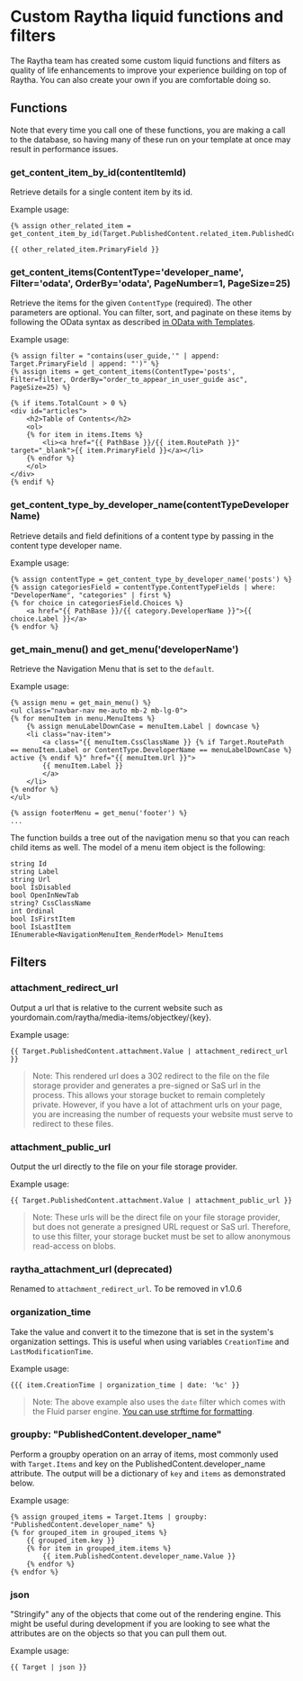 # Custom Raytha liquid functions and filters

The Raytha team has created some custom liquid functions and filters as quality of life enhancements to improve your experience building on top of Raytha. You can also create your own if you are comfortable doing so.

## Functions

Note that every time you call one of these functions, you are making a call to the database, so having many of these run on your template at once may result in performance issues.

### get_content_item_by_id(contentItemId)

Retrieve details for a single content item by its id.

Example usage:

```
{% assign other_related_item = get_content_item_by_id(Target.PublishedContent.related_item.PublishedContent.another_related_item)}

{{ other_related_item.PrimaryField }}
```

### get_content_items(ContentType='developer_name', Filter='odata', OrderBy='odata', PageNumber=1, PageSize=25)

Retrieve the items for the given `ContentType` (required). The other parameters are optional. You can filter, sort, and paginate on these items by following the OData syntax as described [in OData with Templates](/articles/templates_odata.html).

Example usage:

```
{% assign filter = "contains(user_guide,'" | append: Target.PrimaryField | append: "')" %}
{% assign items = get_content_items(ContentType='posts', Filter=filter, OrderBy="order_to_appear_in_user_guide asc", PageSize=25) %}

{% if items.TotalCount > 0 %}
<div id="articles">
    <h2>Table of Contents</h2>   
    <ol>
    {% for item in items.Items %}
        <li><a href="{{ PathBase }}/{{ item.RoutePath }}" target="_blank">{{ item.PrimaryField }}</a></li>
    {% endfor %}
    </ol>
</div>
{% endif %}
```

### get_content_type_by_developer_name(contentTypeDeveloperName)

Retrieve details and field definitions of a content type by passing in the content type developer name.

Example usage:

```
{% assign contentType = get_content_type_by_developer_name('posts') %}
{% assign categoriesField = contentType.ContentTypeFields | where: "DeveloperName", "categories" | first %}
{% for choice in categoriesField.Choices %}
	<a href="{{ PathBase }}/{{ category.DeveloperName }}">{{ choice.Label }}</a>
{% endfor %}
```

### get_main_menu() and get_menu('developerName')

Retrieve the Navigation Menu that is set to the `default`.

Example usage:

```
{% assign menu = get_main_menu() %}
<ul class="navbar-nav me-auto mb-2 mb-lg-0">
{% for menuItem in menu.MenuItems %}
    {% assign menuLabelDownCase = menuItem.Label | downcase %}
    <li class="nav-item">
        <a class="{{ menuItem.CssClassName }} {% if Target.RoutePath == menuItem.Label or ContentType.DeveloperName == menuLabelDownCase %} active {% endif %}" href="{{ menuItem.Url }}">
        {{ menuItem.Label }}
        </a>
    </li>
{% endfor %}
</ul>

{% assign footerMenu = get_menu('footer') %}
...

```

The function builds a tree out of the navigation menu so that you can reach child items as well. The model of a menu item object is the following:

```
string Id
string Label
string Url
bool IsDisabled
bool OpenInNewTab
string? CssClassName
int Ordinal
bool IsFirstItem
bool IsLastItem
IEnumerable<NavigationMenuItem_RenderModel> MenuItems
```

## Filters

### attachment_redirect_url

Output a url that is relative to the current website such as yourdomain.com/raytha/media-items/objectkey/{key}.

Example usage:

```
{{ Target.PublishedContent.attachment.Value | attachment_redirect_url }}
```

> Note: This rendered url does a 302 redirect to the file on the file storage provider and generates a pre-signed or SaS url in the process. This allows your storage bucket to remain completely private. However, if you have a lot of attachment urls on your page, you are increasing the number of requests your website must serve to redirect to these files.

### attachment_public_url

Output the url directly to the file on your file storage provider.

Example usage:

```
{{ Target.PublishedContent.attachment.Value | attachment_public_url }}
```

> Note: These urls will be the direct file on your file storage provider, but does not generate a presigned URL request or SaS url. Therefore, to use this filter, your storage bucket must be set to allow anonymous read-access on blobs.

### raytha_attachment_url (deprecated)

Renamed to `attachment_redirect_url`. To be removed in v1.0.6


### organization_time

Take the value and convert it to the timezone that is set in the system's organization settings. This is useful when using variables `CreationTime` and `LastModificationTime`.

Example usage:

```
{{{ item.CreationTime | organization_time | date: '%c' }}
```

> Note: The above example also uses the `date` filter which comes with the Fluid parser engine. [You can use strftime for formatting](https://ruby-doc.org/core-3.0.0/Time.html#method-i-strftime).

### groupby: "PublishedContent.developer_name"

Perform a groupby operation on an array of items, most commonly used with `Target.Items` and key on the PublishedContent.developer_name attribute. The output will be a dictionary of `key` and `items` as demonstrated below.

Example usage:

```
{% assign grouped_items = Target.Items | groupby: "PublishedContent.developer_name" %}
{% for grouped_item in grouped_items %}
    {{ grouped_item.key }}
    {% for item in grouped_item.items %}
        {{ item.PublishedContent.developer_name.Value }}
    {% endfor %}
{% endfor %}
```

### json

"Stringify" any of the objects that come out of the rendering engine. This might be useful during development if you are looking to see what the attributes are on the objects so that you can pull them out.

Example usage:

```
{{ Target | json }}
```

